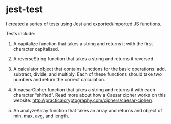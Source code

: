 # jest-test

I created a series of tests using Jest and exported/imported JS functions.

Tests include: 

1. A capitalize function that takes a string and returns it with the first character capitalized.

2. A reverseString function that takes a string and returns it reversed.

3. A calculator object that contains functions for the basic operations: add, subtract, divide, and multiply. Each of these functions should take two numbers and return the correct calculation.

4. A caesarCipher function that takes a string and returns it with each character “shifted”. Read more about how a Caesar cipher works on this website: http://practicalcryptography.com/ciphers/caesar-cipher/.

5. An analyzeArray function that takes an array and returns and object of min, max, avg, and length. 
